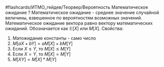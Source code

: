 #flashcards/ИТМО_гейдев/Теорвер/Вероятность
Математическое ожидание
?
Математическое ожидание - среднее значение случайной величины, взвешенное по вероятностям возможных значений.
Математическое ожидание вектора равно вектору математических ожиданий.
Обозначается как $\mathbb{E}[X]$ или $M[X]$.
Свойства:
1. Матожидание константы - само число
2. $M[aX+bY] = aM[X] + bM[Y]$
3. Если $X \le Y$, то $M[X] \le M[Y]$
4. Если $X =Y$, то $M[X] = M[Y]$
5. $M[XY] = M[X] * M[Y]$
